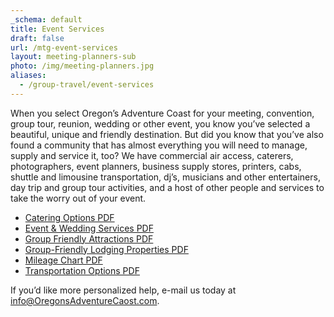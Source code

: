 ```yaml
---
_schema: default
title: Event Services
draft: false
url: /mtg-event-services
layout: meeting-planners-sub
photo: /img/meeting-planners.jpg
aliases:
  - /group-travel/event-services
---
```

When you select Oregon’s Adventure Coast for your meeting, convention, group tour, reunion, wedding or other event, you know you’ve selected a beautiful, unique and friendly destination. But did you know that you’ve also found a community that has almost everything you will need to manage, supply and service it, too? We have commercial air access, caterers, photographers, event planners, business supply stores, printers, cabs, shuttle and limousine transportation, dj’s, musicians and other entertainers, day trip and group tour activities, and a host of other people and services to take the worry out of your event.

* <a href="/img/Catering-Options-3-24-b.pdf" target="_blank" rel="noopener">Catering Options PDF</a>
* [Event & Wedding Services PDF](/img/event-wedding-services.pdf)
* <a href="/img/Group-Attractions-10-2023.pdf" target="_blank" rel="noopener">Group Friendly Attractions PDF</a>
* <a href="/img/Group-Friendly-Properties-10-23.pdf" target="_blank" rel="noopener">Group-Friendly Lodging Properties PDF</a>
* [Mileage Chart PDF](/img/mileage-chart.pdf)
* <a href="/img/Transportation-Options-3-24.pdf" target="_blank" rel="noopener">Transportation Options PDF</a>

If you’d like more personalized help, e-mail us today at [info@OregonsAdventureCaost.com](mailto:info@oregonsadventurecoast.com).